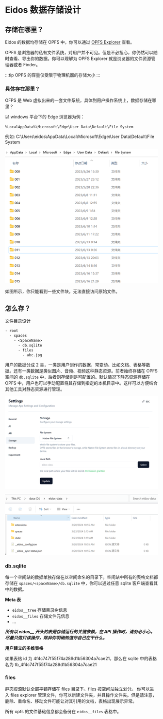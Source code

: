 # Eidos 数据存储设计

## 存储在哪里？

Eidos 的数据均存储在 OPFS 中，你可以通过 [OPFS Explorer](https://chrome.google.com/webstore/detail/opfs-explorer/acndjpgkpaclldomagafnognkcgjignd) 查看。

OPFS 是浏览器的私有文件系统，对用户并不可见。但是不必担心，你仍然可以随时查看、导出你的数据。你可以理解为 OPFS Explorer 就是浏览器的文件资源管理器或者 Finder。

:::tip
OPFS 的容量仅受限于物理机器的存储大小
:::

### 具体存在那里？

OFPS 是 Web 虚拟出来的一套文件系统，具体到用户操作系统上，数据存储在哪里？

以 windows 平台下的 Edge 浏览器为例：

`%LocalAppData%\Microsoft\Edge\User Data\Default\File System`

例如: C:\Users\eidos\AppData\Local\Microsoft\Edge\User Data\Default\File System

![how opfs store your data](img/opfs-raw.png)

如图所示，你只能看到一些文件块，无法直接访问原始文件。

## 怎么存？

文件目录设计

```
- root
  - spaces
    - <SpaceName>
      - db.sqlite
      - files
        - abc.jpg​
```

用户的数据分成 2 类，一类是用户创作的数据，常变动。比如文档、表格等数据。还有一类数据是类似图片、音频、视频这种静态资源。前者始终存储在 OPFS 空间的 `db.sqlite` 中，后者则存储则是可配置的。默认情况下静态资源存储在 OPFS 中，用户也可以手动配置将其存储到指定的本机目录中。这样可以方便结合其他工具对静态资源进行管理。

![storage config](img/fs.png)

![native file system](img/nfs.png)

### db.sqlite

每一个空间站的数据单独存储在以空间命名的目录下。空间站中所有的表格文档都存储在 `spaces/<spaceName>/db.sqlite` 中，你可以通过任意 sqlite 客户端查看其中的数据。

**Meta 表**

- `eidos__tree` 存储目录树信息
- `eidos__files` 存储文件元信息
- ...

**_所有以 eidos\_\_ 开头的表是存储运行的关键依赖，在 API 操作时，请务必小心，尽量只做只读操作，除非你明确知道你自己在干什么。_**

**用户建立的多维表格**

如果表格 id 为 4f4c747f55f74a289d1b56304a7cae21，那么在 sqlite 中的表格名为 tb_4f4c747f55f74a289d1b56304a7cae21

### files

静态资源默认全部平铺存储在 files 目录下。files 按空间站独立划分。
你可以进入 files explorer 管理文件，你可以新建文件夹，并且操作文件夹。但是请注意，删除、重命名、移动文件可能让对其引用的文档，表格出现展示异常。

所有 opfs 的文件基础信息都会备份在 `eidos__files` 表格中。
